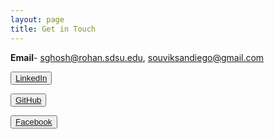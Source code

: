 ```yaml
---
layout: page
title: Get in Touch
---
```

**Email**- sghosh@rohan.sdsu.edu, souviksandiego@gmail.com

<button type="button" class="btn btn-default" id="contact-btn"><a href="https://www.linkedin.com/pub/souvik-ghosh/93/42/b55">
  LinkedIn
</a></button>                         

<button type="button" class="btn btn-default" id="contact-btn"><a href="https://www.github.com/souvikghosh">
  GitHub
</a></button>

<button type="button" class="btn btn-default" id="contact-btn"><a href="https://www.facebook.com/911.souvik">
  Facebook
</a></button>

